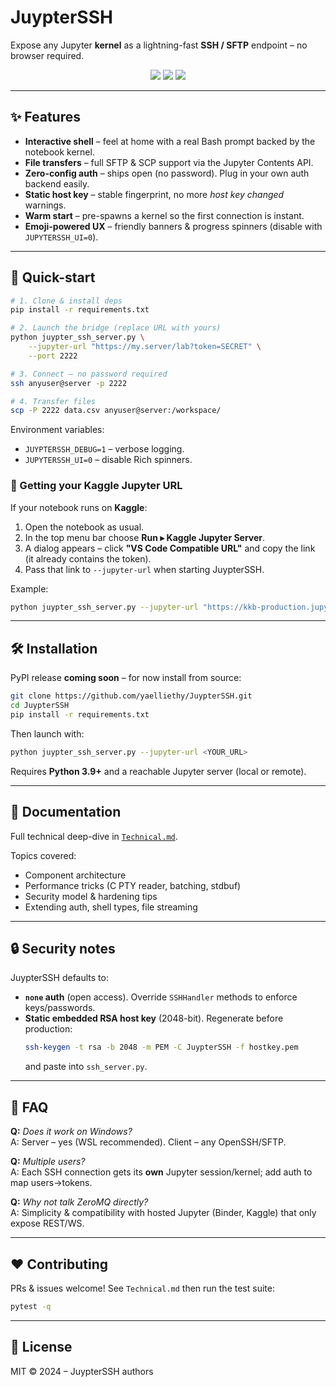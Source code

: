 # JuypterSSH

Expose any Jupyter **kernel** as a lightning-fast **SSH / SFTP** endpoint – no browser required.

<p align="center">
  <img src="https://img.shields.io/badge/Python-3.9%2B-blue"/>
  <img src="https://img.shields.io/badge/License-MIT-green"/>
  <img src="https://img.shields.io/badge/Status-Alpha-orange"/>
</p>

---

## ✨ Features
* **Interactive shell** – feel at home with a real Bash prompt backed by the notebook kernel.
* **File transfers** – full SFTP & SCP support via the Jupyter Contents API.
* **Zero-config auth** – ships open (no password).  Plug in your own auth backend easily.
* **Static host key** – stable fingerprint, no more *host key changed* warnings.
* **Warm start** – pre-spawns a kernel so the first connection is instant.
* **Emoji-powered UX** – friendly banners & progress spinners (disable with `JUPYTERSSH_UI=0`).

---

## 🚀 Quick-start
```bash
# 1. Clone & install deps
pip install -r requirements.txt

# 2. Launch the bridge (replace URL with yours)
python juypter_ssh_server.py \
    --jupyter-url "https://my.server/lab?token=SECRET" \
    --port 2222

# 3. Connect – no password required
ssh anyuser@server -p 2222

# 4. Transfer files
scp -P 2222 data.csv anyuser@server:/workspace/
```

Environment variables:
* `JUYPTERSSH_DEBUG=1` – verbose logging.
* `JUPYTERSSH_UI=0`   – disable Rich spinners.

### 🔗  Getting your Kaggle Jupyter URL
If your notebook runs on **Kaggle**:
1. Open the notebook as usual.  
2. In the top menu bar choose **Run ▸ Kaggle Jupyter Server**.  
3. A dialog appears – click **"VS Code Compatible URL"** and copy the link (it already contains the token).  
4. Pass that link to `--jupyter-url` when starting JuypterSSH.

Example:
```bash
python juypter_ssh_server.py --jupyter-url "https://kkb-production.jupyter-proxy.kaggle.net/k/12345abcdef/XYZTOKEN/proxy" --port 2222
```

---

## 🛠️  Installation
PyPI release **coming soon** – for now install from source:
```bash
git clone https://github.com/yaelliethy/JuypterSSH.git
cd JuypterSSH
pip install -r requirements.txt
```
Then launch with:
```bash
python juypter_ssh_server.py --jupyter-url <YOUR_URL>
```

Requires **Python 3.9+** and a reachable Jupyter server (local or remote).

---

## 📝  Documentation
Full technical deep-dive in [`Technical.md`](Technical.md).

Topics covered:
* Component architecture
* Performance tricks (C PTY reader, batching, stdbuf)
* Security model & hardening tips
* Extending auth, shell types, file streaming

---

## 🔒  Security notes
JuypterSSH defaults to:
* **`none` auth** (open access).  Override `SSHHandler` methods to enforce keys/passwords.
* **Static embedded RSA host key** (2048-bit).  Regenerate before production:
  ```bash
  ssh-keygen -t rsa -b 2048 -m PEM -C JuypterSSH -f hostkey.pem
  ```
  and paste into `ssh_server.py`.

---

## 🤔  FAQ
**Q:** *Does it work on Windows?*  
A: Server – yes (WSL recommended).  Client – any OpenSSH/SFTP.

**Q:** *Multiple users?*  
A: Each SSH connection gets its **own** Jupyter session/kernel; add auth to map users→tokens.

**Q:** *Why not talk ZeroMQ directly?*  
A: Simplicity & compatibility with hosted Jupyter (Binder, Kaggle) that only expose REST/WS.

---

## ❤️  Contributing
PRs & issues welcome!  See `Technical.md` then run the test suite:
```bash
pytest -q
```

---

## 📜  License
MIT © 2024 – JuypterSSH authors 